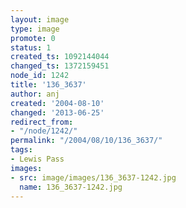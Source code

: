 ```yaml
---
layout: image
type: image
promote: 0
status: 1
created_ts: 1092144044
changed_ts: 1372159451
node_id: 1242
title: '136_3637'
author: anj
created: '2004-08-10'
changed: '2013-06-25'
redirect_from:
- "/node/1242/"
permalink: "/2004/08/10/136_3637/"
tags:
- Lewis Pass
images:
- src: image/images/136_3637-1242.jpg
  name: 136_3637-1242.jpg
---
```


